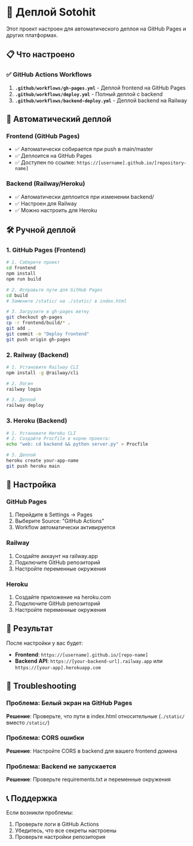 # 🚀 Деплой Sotohit

Этот проект настроен для автоматического деплоя на GitHub Pages и других платформах.

## 📋 Что настроено

### ✅ GitHub Actions Workflows

1. **`.github/workflows/gh-pages.yml`** - Деплой frontend на GitHub Pages
2. **`.github/workflows/deploy.yml`** - Полный деплой с backend
3. **`.github/workflows/backend-deploy.yml`** - Деплой backend на Railway

## 🎯 Автоматический деплой

### Frontend (GitHub Pages)
- ✅ Автоматически собирается при push в main/master
- ✅ Деплоится на GitHub Pages
- ✅ Доступен по ссылке: `https://[username].github.io/[repository-name]`

### Backend (Railway/Heroku)
- ✅ Автоматически деплоится при изменении backend/
- ✅ Настроен для Railway
- ✅ Можно настроить для Heroku

## 🛠 Ручной деплой

### 1. GitHub Pages (Frontend)

```bash
# 1. Соберите проект
cd frontend
npm install
npm run build

# 2. Исправьте пути для GitHub Pages
cd build
# Замените /static/ на ./static/ в index.html

# 3. Загрузите в gh-pages ветку
git checkout gh-pages
cp -r frontend/build/* .
git add .
git commit -m "Deploy frontend"
git push origin gh-pages
```

### 2. Railway (Backend)

```bash
# 1. Установите Railway CLI
npm install -g @railway/cli

# 2. Логин
railway login

# 3. Деплой
railway deploy
```

### 3. Heroku (Backend)

```bash
# 1. Установите Heroku CLI
# 2. Создайте Procfile в корне проекта:
echo "web: cd backend && python server.py" > Procfile

# 3. Деплой
heroku create your-app-name
git push heroku main
```

## 🔧 Настройка

### GitHub Pages
1. Перейдите в Settings → Pages
2. Выберите Source: "GitHub Actions"
3. Workflow автоматически активируется

### Railway
1. Создайте аккаунт на railway.app
2. Подключите GitHub репозиторий
3. Настройте переменные окружения

### Heroku
1. Создайте приложение на heroku.com
2. Подключите GitHub репозиторий
3. Настройте переменные окружения

## 📱 Результат

После настройки у вас будет:
- **Frontend**: `https://[username].github.io/[repo-name]`
- **Backend API**: `https://[your-backend-url].railway.app` или `https://[your-app].herokuapp.com`

## 🚨 Troubleshooting

### Проблема: Белый экран на GitHub Pages
**Решение**: Проверьте, что пути в index.html относительные (`./static/` вместо `/static/`)

### Проблема: CORS ошибки
**Решение**: Настройте CORS в backend для вашего frontend домена

### Проблема: Backend не запускается
**Решение**: Проверьте requirements.txt и переменные окружения

## 📞 Поддержка

Если возникли проблемы:
1. Проверьте логи в GitHub Actions
2. Убедитесь, что все секреты настроены
3. Проверьте настройки репозитория
